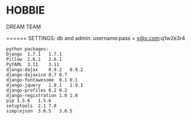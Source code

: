 HOBBIE
======
DREAM TEAM

======
SETTINGS:
    db and admin:
        username:pass = x@x.com:q1w2e3r4
        
    python packages:
    Django	1.7.1	1.7.1
    Pillow	2.6.1	2.6.1
    PyYAML	3.11	3.11
    django-dajax	0.9.2	0.9.2
    django-dajaxice	0.7	0.7
    django-fontawesome	0.1	0.1
    django-jquery	1.9.1	1.9.1
    django-profiles	0.2	0.2
    django-registration	1.0	1.0
    pip	1.5.6	1.5.6
    setuptools	2.1	7.0
    simplejson	3.6.5	3.6.5
